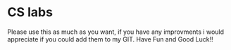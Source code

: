 # CS labs  

Please use this as much as you want, if you have any improvments i would appreciate if you could add them to my GIT.
Have Fun and Good Luck!!
